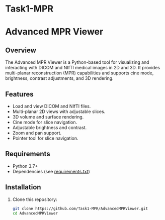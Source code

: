 # Task1-MPR
# Advanced MPR Viewer

## Overview
The Advanced MPR Viewer is a Python-based tool for visualizing and interacting with DICOM and NIfTI medical images in 2D and 3D. It provides multi-planar reconstruction (MPR) capabilities and supports cine mode, brightness, contrast adjustments, and 3D rendering.

## Features
- Load and view DICOM and NIfTI files.
- Multi-planar 2D views with adjustable slices.
- 3D volume and surface rendering.
- Cine mode for slice navigation.
- Adjustable brightness and contrast.
- Zoom and pan support.
- Pointer tool for slice navigation.

## Requirements
- Python 3.7+
- Dependencies (see [requirements.txt](#requirements.txt))

## Installation
1. Clone this repository:
   ```bash
   git clone https://github.com/Task1-MPR/AdvancedMPRViewer.git
   cd AdvancedMPRViewer
